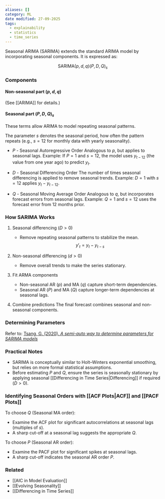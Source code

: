 ```yaml
---
aliases: []
category: ML
date modified: 27-09-2025
tags:
  - explainability
  - statistics
  - time_series
---
```

Seasonal ARIMA (SARIMA) extends the standard ARIMA model by incorporating seasonal components.
It is expressed as:

$$\text{SARIMA}(p, d, q)(P, D, Q)_s$$
### Components

#### Non-seasonal part $(p, d, q)$

(See [[ARIMA]] for details.)

#### Seasonal part $(P, D, Q)_s$

These terms allow ARIMA to model repeating seasonal patterns. 

The parameter $s$ denotes the seasonal period, how often the pattern repeats (e.g., $s=12$ for monthly data with yearly seasonality).

* $P$ - Seasonal Autoregressive Order
  Analogous to $p$, but applies to seasonal lags.
  Example: If $P=1$ and $s=12$, the model uses $y_{t-12}$ (the value from one year ago) to predict $y_t$.

* $D$ - Seasonal Differencing Order
  The number of times seasonal differencing is applied to remove seasonal trends.
  Example: $D=1$ with $s=12$ applies $y_t - y_{t-12}$.

* $Q$ - Seasonal Moving Average Order
  Analogous to $q$, but incorporates forecast errors from seasonal lags.
  Example: $Q=1$ and $s=12$ uses the forecast error from 12 months prior.

### How SARIMA Works

1. Seasonal differencing ($D > 0$)
   * Remove repeating seasonal patterns to stabilize the mean.
   $$y'_t = y_t - y_{t-s}$$

2. Non-seasonal differencing ($d > 0$)
   * Remove overall trends to make the series stationary.

3. Fit ARMA components

   * Non-seasonal AR ($p$) and MA ($q$) capture short-term dependencies.
   * Seasonal AR ($P$) and MA ($Q$) capture longer-term dependencies at seasonal lags.

2. Combine predictions
   The final forecast combines seasonal and non-seasonal components.

### Determining Parameters

Refer to:
[Tsang, G. (2020). *A semi-auto way to determine parameters for SARIMA models*](https://tsanggeorge.medium.com/a-semi-auto-way-to-determine-parameters-for-sarima-model-74cdee853080)

### Practical Notes

* SARIMA is conceptually similar to Holt–Winters exponential smoothing, but relies on more formal statistical assumptions.
* Before estimating $P$ and $Q$, ensure the series is seasonally stationary by applying seasonal [[Differencing in Time Series|Differencing]] if required ($D>0$).

### Identifying Seasonal Orders with [[ACF Plots|ACF]] and [[PACF Plots]]

To choose $Q$ (Seasonal MA order):
  * Examine the ACF plot for significant autocorrelations at seasonal lags (multiples of $s$).
  * A sharp cut-off at a seasonal lag suggests the appropriate $Q$.

To choose $P$ (Seasonal AR order):
  * Examine the PACF plot for significant spikes at seasonal lags.
  * A sharp cut-off indicates the seasonal AR order $P$.

### Related

* [[AIC in Model Evaluation]]
* [[Evolving Seasonality]]
* [[Differencing in Time Series]]
